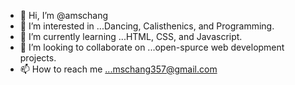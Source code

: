 - 👋 Hi, I’m @amschang
- 👀 I’m interested in ...Dancing, Calisthenics, and Programming.
- 🌱 I’m currently learning ...HTML, CSS, and Javascript.
- 💞️ I’m looking to collaborate on ...open-spurce web development projects.
- 📫 How to reach me ...mschang357@gmail.com

<!---
amschang/amschang is a ✨ special ✨ repository because its `README.md` (this file) appears on your GitHub profile.
You can click the Preview link to take a look at your changes.
--->
